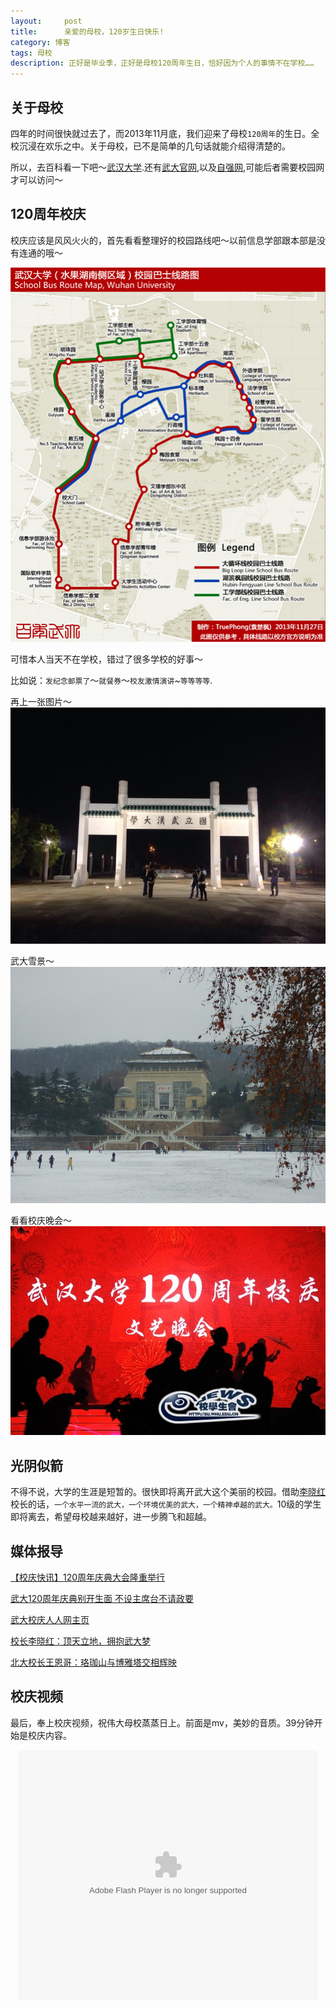 ```yaml
---
layout:     post
title:      亲爱的母校，120岁生日快乐!
category: 博客
tags: 母校
description: 正好是毕业季，正好是母校120周年生日，恰好因为个人的事情不在学校……
---
```


## 关于母校
四年的时间很快就过去了，而2013年11月底，我们迎来了母校`120周年`的生日。全校沉浸在欢乐之中。关于母校，已不是简单的几句话就能介绍得清楚的。

所以，去百科看一下吧～[武汉大学](http://baike.baidu.com/view/1264.htm).还有[武大官网](http://www.whu.edu.cn),以及[自强网](http://www.ziqiang.net),可能后者需要校园网才可以访问～

## 120周年校庆
校庆应该是风风火火的，首先看看整理好的校园路线吧～以前信息学部跟本部是没有连通的哦～

![School](/images/post/whu/route.jpg)

可惜本人当天不在学校，错过了很多学校的好事～

比如说：`发纪念邮票了`～`就餐券`～`校友激情演讲`~`等等等等`.

再上一张图片～
![gate](/images/post/whu/gate.jpg)

武大雪景～
![snow](/images/post/whu/snow.jpg)

看看校庆晚会～
![party](/images/post/whu/party.jpg)

## 光阴似箭
不得不说，大学的生涯是短暂的。很快即将离开武大这个美丽的校园。借助[李晓红](http://baike.baidu.com/subview/88015/6046710.htm?fromId=88015&from=rdtself)校长的话，`一个水平一流的武大，一个环境优美的武大，一个精神卓越的武大。`10级的学生即将离去，希望母校越来越好，进一步腾飞和超越。

## 媒体报导
[【校庆快讯】120周年庆典大会隆重举行](http://news.whu.edu.cn/info/1002/39432.htm)

[武大120周年庆典别开生面 不设主席台不请政要](http://news.cnhubei.com/xw/kj/201311/t2772888_1.shtml)

[武大校庆人人网主页](http://page.renren.com/601069977?id=601069977&ref=opensearch_normal)

[校长李晓红：顶天立地，拥抱武大梦](http://news.whu.edu.cn/info/1002/39430.htm)

[北大校长王恩哥：珞珈山与博雅塔交相辉映](http://news.whu.edu.cn/info/1002/39429.htm)

## 校庆视频
最后，奉上校庆视频，祝伟大母校蒸蒸日上。前面是mv，美妙的音质。39分钟开始是校庆内容。
<div style="text-align:center">
<embed src="http://player.youku.com/player.php/sid/XNjQxMDg5MjY4/v.swf" allowFullScreen="true" quality="high" width="480" height="400" align="middle" allowScriptAccess="always" type="application/x-shockwave-flash"></embed>
</div>
